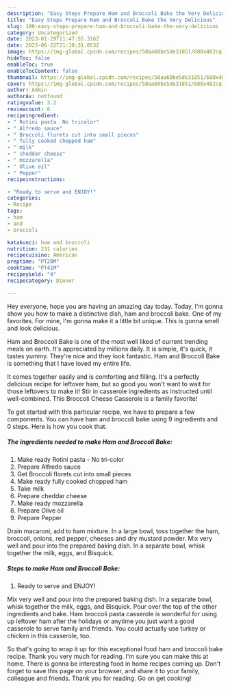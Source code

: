 ```yaml
---
description: "Easy Steps Prepare Ham and Broccoli Bake the Very Delicious"
title: "Easy Steps Prepare Ham and Broccoli Bake the Very Delicious"
slug: 180-easy-steps-prepare-ham-and-broccoli-bake-the-very-delicious
category: Uncategorized
date: 2023-01-29T11:47:55.316Z
date: 2023-06-22T21:10:31.053Z
image: https://img-global.cpcdn.com/recipes/58aa60be5de31851/680x482cq70/ham-and-broccoli-bake-recipe-main-photo.jpg
hideToc: false
enableToc: true
enableTocContent: false
thumbnail: https://img-global.cpcdn.com/recipes/58aa60be5de31851/680x482cq70/ham-and-broccoli-bake-recipe-main-photo.jpg
cover: https://img-global.cpcdn.com/recipes/58aa60be5de31851/680x482cq70/ham-and-broccoli-bake-recipe-main-photo.jpg
author: Admin
authorAv: notfound
ratingvalue: 3.2
reviewcount: 6
recipeingredient:
- " Rotini pasta  No tricolor"
- " Alfredo sauce"
- " Broccoli florets cut into small pieces"
- " fully cooked chopped ham"
- " milk"
- " cheddar cheese"
- " mozzarella"
- " Olive oil"
- " Pepper"
recipeinstructions:

- "Ready to serve and ENJOY!"
categories:
- Recipe
tags:
- ham
- and
- broccoli

katakunci: ham and broccoli 
nutrition: 231 calories
recipecuisine: American
preptime: "PT20M"
cooktime: "PT41M"
recipeyield: "4"
recipecategory: Dinner

---
```



Hey everyone, hope you are having an amazing day today. Today, I'm gonna show you how to make a distinctive dish, ham and broccoli bake. One of my favorites. For mine, I'm gonna make it a little bit unique. This is gonna smell and look delicious.

Ham and Broccoli Bake is one of the most well liked of current trending meals on earth. It's appreciated by millions daily. It is simple, it's quick, it tastes yummy. They're nice and they look fantastic. Ham and Broccoli Bake is something that I have loved my entire life.

It comes together easily and is comforting and filling. It&#39;s a perfectly delicious recipe for leftover ham, but so good you won&#39;t want to wait for those leftovers to make it! Stir in casserole ingredients as instructed until well-combined. This Broccoli Cheese Casserole is a family favorite!


To get started with this particular recipe, we have to prepare a few components. You can have ham and broccoli bake using 9 ingredients and 0 steps. Here is how you cook that.

<!--inarticleads1-->

##### The ingredients needed to make Ham and Broccoli Bake:

1. Make ready  Rotini pasta - No tri-color
1. Prepare  Alfredo sauce
1. Get  Broccoli florets cut into small pieces
1. Make ready  fully cooked chopped ham
1. Take  milk
1. Prepare  cheddar cheese
1. Make ready  mozzarella
1. Prepare  Olive oil
1. Prepare  Pepper


Drain macaroni; add to ham mixture. In a large bowl, toss together the ham, broccoli, onions, red pepper, cheeses and dry mustard powder. Mix very well and pour into the prepared baking dish. In a separate bowl, whisk together the milk, eggs, and Bisquick. 

<!--inarticleads2-->

##### Steps to make Ham and Broccoli Bake:


1. Ready to serve and ENJOY!

Mix very well and pour into the prepared baking dish. In a separate bowl, whisk together the milk, eggs, and Bisquick. Pour over the top of the other ingredients and bake. Ham broccoli pasta casserole is wonderful for using up leftover ham after the holidays or anytime you just want a good casserole to serve family and friends. You could actually use turkey or chicken in this casserole, too. 

So that's going to wrap it up for this exceptional food ham and broccoli bake recipe. Thank you very much for reading. I'm sure you can make this at home. There is gonna be interesting food in home recipes coming up. Don't forget to save this page on your browser, and share it to your family, colleague and friends. Thank you for reading. Go on get cooking!
